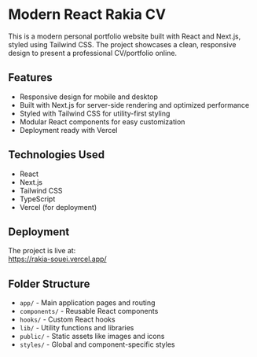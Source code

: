 # Modern React Rakia CV

This is a modern personal portfolio website built with React and Next.js, styled using Tailwind CSS. The project showcases a clean, responsive design to present a professional CV/portfolio online.

## Features

- Responsive design for mobile and desktop
- Built with Next.js for server-side rendering and optimized performance
- Styled with Tailwind CSS for utility-first styling
- Modular React components for easy customization
- Deployment ready with Vercel

## Technologies Used

- React
- Next.js
- Tailwind CSS
- TypeScript
- Vercel (for deployment)

## Deployment

The project is live at:  
https://rakia-souei.vercel.app/

## Folder Structure

- `app/` - Main application pages and routing
- `components/` - Reusable React components
- `hooks/` - Custom React hooks
- `lib/` - Utility functions and libraries
- `public/` - Static assets like images and icons
- `styles/` - Global and component-specific styles




